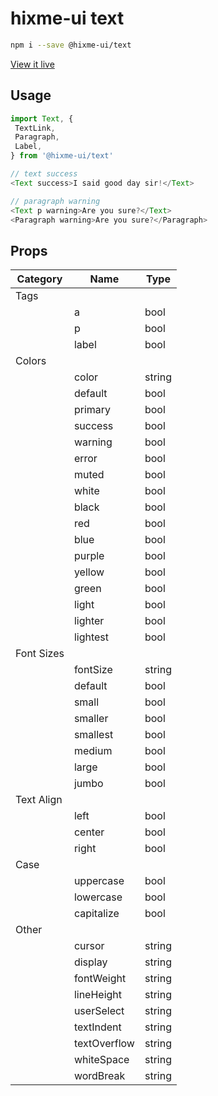 # hixme-ui text

```bash
npm i --save @hixme-ui/text
```
[View it live](https://hixme.github.io/hixme-ui/text)

## Usage

```javascript
import Text, {
 TextLink,
 Paragraph,
 Label,
} from '@hixme-ui/text'

// text success
<Text success>I said good day sir!</Text>

// paragraph warning
<Text p warning>Are you sure?</Text>
<Paragraph warning>Are you sure?</Paragraph>
```

## Props

| Category        | Name            | Type        |
|-----------------|-----------------|-------------|
| Tags            |                 |             |
|                 | a               | bool        |
|                 | p               | bool        |
|                 | label           | bool        |
| Colors          |                 |             |
|                 | color           | string      |
|                 | default         | bool        |
|                 | primary         | bool        |
|                 | success         | bool        |
|                 | warning         | bool        |
|                 | error           | bool        |
|                 | muted           | bool        |
|                 | white           | bool        |
|                 | black           | bool        |
|                 | red             | bool        |
|                 | blue            | bool        |
|                 | purple          | bool        |
|                 | yellow          | bool        |
|                 | green           | bool        |
|                 | light           | bool        |
|                 | lighter         | bool        |
|                 | lightest        | bool        |
| Font Sizes      |                 |             |
|                 | fontSize        | string      |
|                 | default         | bool        |
|                 | small           | bool        |
|                 | smaller         | bool        |
|                 | smallest        | bool        |
|                 | medium          | bool        |
|                 | large           | bool        |
|                 | jumbo           | bool        |
| Text Align      |                 |             |
|                 | left            | bool        |
|                 | center          | bool        |
|                 | right           | bool        |
| Case            |                 |             |
|                 | uppercase       | bool        |
|                 | lowercase       | bool        |
|                 | capitalize      | bool        |
| Other           |                 |             |
|                 | cursor          | string      |
|                 | display         | string      |
|                 | fontWeight      | string      |
|                 | lineHeight      | string      |
|                 | userSelect      | string      |
|                 | textIndent      | string      |
|                 | textOverflow    | string      |
|                 | whiteSpace      | string      |
|                 | wordBreak       | string      |
